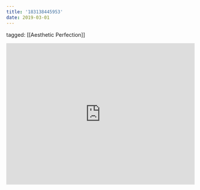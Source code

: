 ```yaml
---
title: '183138445953'
date: 2019-03-01
---
```

tagged: [[Aesthetic Perfection]]
<iframe allow="accelerometer; autoplay; clipboard-write; encrypted-media; gyroscope; picture-in-picture" allowfullscreen="" frameborder="0" height="375" id="youtube_iframe" src="https://www.youtube.com/embed/44qZRCUZvbc?feature=oembed&amp;enablejsapi=1&amp;origin=https://safe.txmblr.com&amp;wmode=opaque" width="500"></iframe>